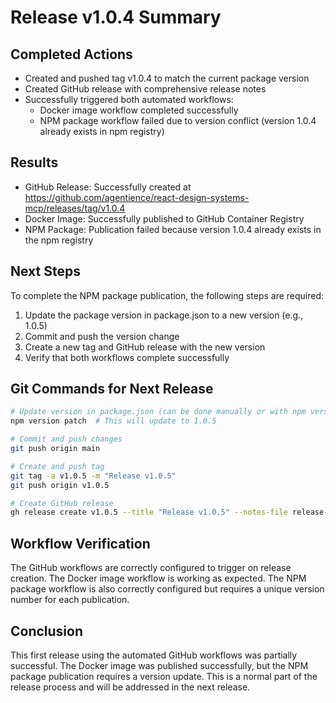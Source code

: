 # Release v1.0.4 Summary

## Completed Actions
- Created and pushed tag v1.0.4 to match the current package version
- Created GitHub release with comprehensive release notes
- Successfully triggered both automated workflows:
  - Docker image workflow completed successfully
  - NPM package workflow failed due to version conflict (version 1.0.4 already exists in npm registry)

## Results
- GitHub Release: Successfully created at https://github.com/agentience/react-design-systems-mcp/releases/tag/v1.0.4
- Docker Image: Successfully published to GitHub Container Registry
- NPM Package: Publication failed because version 1.0.4 already exists in the npm registry

## Next Steps
To complete the NPM package publication, the following steps are required:

1. Update the package version in package.json to a new version (e.g., 1.0.5)
2. Commit and push the version change
3. Create a new tag and GitHub release with the new version
4. Verify that both workflows complete successfully

## Git Commands for Next Release
```bash
# Update version in package.json (can be done manually or with npm version)
npm version patch  # This will update to 1.0.5

# Commit and push changes
git push origin main

# Create and push tag
git tag -a v1.0.5 -m "Release v1.0.5"
git push origin v1.0.5

# Create GitHub release
gh release create v1.0.5 --title "Release v1.0.5" --notes-file release-notes.md
```

## Workflow Verification
The GitHub workflows are correctly configured to trigger on release creation. The Docker image workflow is working as expected. The NPM package workflow is also correctly configured but requires a unique version number for each publication.

## Conclusion
This first release using the automated GitHub workflows was partially successful. The Docker image was published successfully, but the NPM package publication requires a version update. This is a normal part of the release process and will be addressed in the next release.